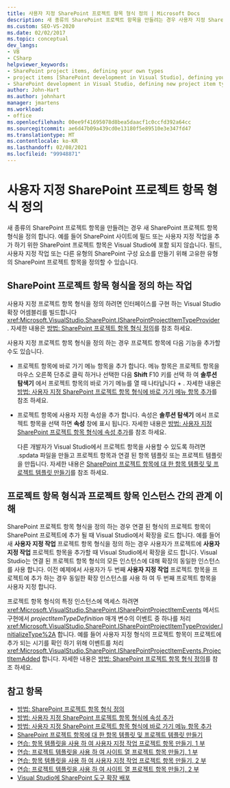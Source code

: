 ```yaml
---
title: 사용자 지정 SharePoint 프로젝트 항목 형식 정의 | Microsoft Docs
description: 새 종류의 SharePoint 프로젝트 항목을 만들려는 경우 사용자 지정 SharePoint 프로젝트 항목 형식을 정의 합니다.
ms.custom: SEO-VS-2020
ms.date: 02/02/2017
ms.topic: conceptual
dev_langs:
- VB
- CSharp
helpviewer_keywords:
- SharePoint project items, defining your own types
- project items [SharePoint development in Visual Studio], defining your own types
- SharePoint development in Visual Studio, defining new project item types
author: John-Hart
ms.author: johnhart
manager: jmartens
ms.workload:
- office
ms.openlocfilehash: 00ee9f41695078d8bea5daacf1c0ccfd392a64cc
ms.sourcegitcommit: ae6d47b09a439cd0e13180f5e89510e3e347fd47
ms.translationtype: MT
ms.contentlocale: ko-KR
ms.lasthandoff: 02/08/2021
ms.locfileid: "99948871"
---
```

# <a name="define-custom-sharepoint-project-item-types"></a>사용자 지정 SharePoint 프로젝트 항목 형식 정의
  새 종류의 SharePoint 프로젝트 항목을 만들려는 경우 새 SharePoint 프로젝트 항목 형식을 정의 합니다. 예를 들어 SharePoint 사이트에 필드 또는 사용자 지정 작업을 추가 하기 위한 SharePoint 프로젝트 항목은 Visual Studio에 포함 되지 않습니다. 필드, 사용자 지정 작업 또는 다른 유형의 SharePoint 구성 요소를 만들기 위해 고유한 유형의 SharePoint 프로젝트 항목을 정의할 수 있습니다.

## <a name="tasks-for-defining-sharepoint-project-item-types"></a>SharePoint 프로젝트 항목 형식을 정의 하는 작업
 사용자 지정 프로젝트 항목 형식을 정의 하려면 인터페이스를 구현 하는 Visual Studio 확장 어셈블리를 빌드합니다 <xref:Microsoft.VisualStudio.SharePoint.ISharePointProjectItemTypeProvider> . 자세한 내용은 [방법: SharePoint 프로젝트 항목 형식 정의](../sharepoint/how-to-define-a-sharepoint-project-item-type.md)를 참조 하세요.

 사용자 지정 프로젝트 항목 형식을 정의 하는 경우 프로젝트 항목에 다음 기능을 추가할 수도 있습니다.

- 프로젝트 항목에 바로 가기 메뉴 항목을 추가 합니다. 메뉴 항목은 프로젝트 항목을 마우스 오른쪽 단추로 클릭 하거나 선택한 다음 **Shift** F10 키를 선택 하 여 **솔루션 탐색기** 에서 프로젝트 항목의 바로 가기 메뉴를 열 때 나타납니다 +  . 자세한 내용은 [방법: 사용자 지정 SharePoint 프로젝트 항목 형식에 바로 가기 메뉴 항목 추가](../sharepoint/how-to-add-a-shortcut-menu-item-to-a-custom-sharepoint-project-item-type.md)를 참조 하세요.

- 프로젝트 항목에 사용자 지정 속성을 추가 합니다. 속성은 **솔루션 탐색기** 에서 프로젝트 항목을 선택 하면 **속성** 창에 표시 됩니다. 자세한 내용은 [방법: 사용자 지정 SharePoint 프로젝트 항목 형식에 속성 추가](../sharepoint/how-to-add-a-property-to-a-custom-sharepoint-project-item-type.md)를 참조 하세요.

  다른 개발자가 Visual Studio에서 프로젝트 항목을 사용할 수 있도록 하려면 .spdata 파일을 만들고 프로젝트 항목과 연결 된 항목 템플릿 또는 프로젝트 템플릿을 만듭니다. 자세한 내용은 [SharePoint 프로젝트 항목에 대 한 항목 템플릿 및 프로젝트 템플릿 만들기](../sharepoint/creating-item-templates-and-project-templates-for-sharepoint-project-items.md)를 참조 하세요.

## <a name="understand-the-relationship-between-project-item-types-and-project-item-instances"></a>프로젝트 항목 형식과 프로젝트 항목 인스턴스 간의 관계 이해
 SharePoint 프로젝트 항목 형식을 정의 하는 경우 연결 된 형식의 프로젝트 항목이 SharePoint 프로젝트에 추가 될 때 Visual Studio에서 확장을 로드 합니다. 예를 들어 새 **사용자 지정 작업** 프로젝트 항목 형식을 정의 하는 경우 사용자가 프로젝트에 **사용자 지정 작업** 프로젝트 항목을 추가할 때 Visual Studio에서 확장을 로드 합니다. Visual Studio는 연결 된 프로젝트 항목 형식의 모든 인스턴스에 대해 확장의 동일한 인스턴스를 사용 합니다. 이전 예제에서 사용자가 두 번째 **사용자 지정 작업** 프로젝트 항목을 프로젝트에 추가 하는 경우 동일한 확장 인스턴스를 사용 하 여 두 번째 프로젝트 항목을 사용자 지정 합니다.

 프로젝트 항목 형식의 특정 인스턴스에 액세스 하려면 <xref:Microsoft.VisualStudio.SharePoint.ISharePointProjectItemEvents> 메서드 구현에서 *projectItemTypeDefinition* 매개 변수의 이벤트 중 하나를 처리 <xref:Microsoft.VisualStudio.SharePoint.ISharePointProjectItemTypeProvider.InitializeType%2A> 합니다. 예를 들어 사용자 지정 형식의 프로젝트 항목이 프로젝트에 추가 되는 시기를 확인 하기 위해 이벤트를 처리 <xref:Microsoft.VisualStudio.SharePoint.ISharePointProjectItemEvents.ProjectItemAdded> 합니다. 자세한 내용은 [방법: SharePoint 프로젝트 항목 형식 정의](../sharepoint/how-to-define-a-sharepoint-project-item-type.md)를 참조 하세요.

## <a name="see-also"></a>참고 항목
- [방법: SharePoint 프로젝트 항목 형식 정의](../sharepoint/how-to-define-a-sharepoint-project-item-type.md)
- [방법: 사용자 지정 SharePoint 프로젝트 항목 형식에 속성 추가](../sharepoint/how-to-add-a-property-to-a-custom-sharepoint-project-item-type.md)
- [방법: 사용자 지정 SharePoint 프로젝트 항목 형식에 바로 가기 메뉴 항목 추가](../sharepoint/how-to-add-a-shortcut-menu-item-to-a-custom-sharepoint-project-item-type.md)
- [SharePoint 프로젝트 항목에 대 한 항목 템플릿 및 프로젝트 템플릿 만들기](../sharepoint/creating-item-templates-and-project-templates-for-sharepoint-project-items.md)
- [연습: 항목 템플릿을 사용 하 여 사용자 지정 작업 프로젝트 항목 만들기, 1 부](../sharepoint/walkthrough-creating-a-custom-action-project-item-with-an-item-template-part-1.md)
- [연습: 프로젝트 템플릿을 사용 하 여 사이트 열 프로젝트 항목 만들기, 1 부](../sharepoint/walkthrough-creating-a-site-column-project-item-with-a-project-template-part-1.md)
- [연습: 항목 템플릿을 사용 하 여 사용자 지정 작업 프로젝트 항목 만들기, 2 부](../sharepoint/walkthrough-creating-a-custom-action-project-item-with-an-item-template-part-2.md)
- [연습: 프로젝트 템플릿을 사용 하 여 사이트 열 프로젝트 항목 만들기, 2 부](../sharepoint/walkthrough-creating-a-site-column-project-item-with-a-project-template-part-2.md)
- [Visual Studio에 SharePoint 도구 확장 배포](../sharepoint/deploying-extensions-for-the-sharepoint-tools-in-visual-studio.md)
